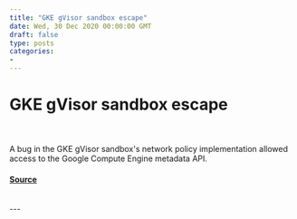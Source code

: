 ```yaml
---
title: "GKE gVisor sandbox escape"
date: Wed, 30 Dec 2020 00:00:00 GMT
draft: false
type: posts
categories: 
- 
---
```

# GKE gVisor sandbox escape

<br/>

<br/>
A bug in the GKE gVisor sandbox's network policy implementation allowed access to the Google Compute Engine metadata API.

#### [Source](https://www.cloudvulndb.org/gke-gvisor-sandbox-escape)

<br/>
---
